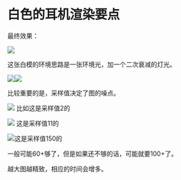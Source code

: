 # 白色的耳机渲染要点

最终效果：

![](http://ox55f9bg6.bkt.clouddn.com/2017-12-13-201748.png)

这张白模的环境思路是一张环境光，加一个二次衰减的灯光。

![](http://ox55f9bg6.bkt.clouddn.com/2017-10-03-190547.jpg)![](http://ox55f9bg6.bkt.clouddn.com/2017-10-03-190552.jpg)


比较重要的是，采样值决定了图的噪点。

![](http://ox55f9bg6.bkt.clouddn.com/2017-10-03-190557.jpg)
比如这是采样值2的

![](http://ox55f9bg6.bkt.clouddn.com/2017-10-03-190559.jpg)
这是采样值11的

![](http://ox55f9bg6.bkt.clouddn.com/2017-10-03-190601.jpg)这是采样值150的

一般可能60+够了，但是如果还不够的话，可能就要100+了。

越大图越精致，相应的时间会增多。
